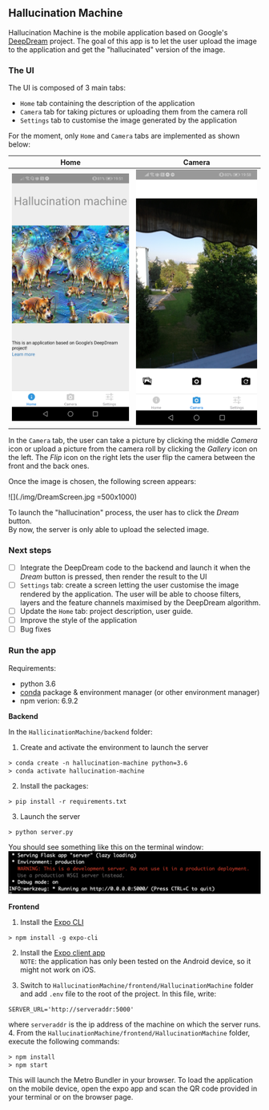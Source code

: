 ## Hallucination Machine  

Hallucination Machine is the mobile application based on Google's [DeepDream](https://github.com/google/deepdream) project. The goal of this app is to let the user upload the image to the application and get the "hallucinated" version of the image.  

### The UI  
The UI is composed of 3 main tabs:
 * `Home` tab containing the description of the application  
 * `Camera` tab for taking pictures or uploading them from the camera roll  
 * `Settings` tab to customise the image generated by the application  

For the moment, only `Home` and `Camera` tabs are implemented as shown below:  

| Home     | Camera     |
| :-------------: | :-------------: |
| ![](./img/HomeScreen.jpg)       | ![](./img/CameraScreen.jpg)       |  

In the `Camera` tab, the user can take a picture by clicking the middle _Camera_ icon or upload a picture from the camera roll by clicking the _Gallery_ icon on the left. The _Flip_ icon on the right lets the user flip the camera between the front and the back ones.  

Once the image is chosen, the following screen appears:  

![](./img/DreamScreen.jpg =500x1000)  

To launch the "hallucination" process, the user has to click the _Dream_ button.  
By now, the server is only able to upload the selected image.

### Next steps   

- [ ] Integrate the DeepDream code to the backend and launch it when the _Dream_ button is pressed, then render the result to the UI  
- [ ] `Settings` tab: create a screen letting the user customise the image rendered by the application. The user will be able to choose filters, layers and the feature channels maximised by the DeepDream algorithm.  
- [ ] Update the `Home` tab: project description, user guide.  
- [ ] Improve the style of the application  
- [ ] Bug fixes

### Run the app  

Requirements:
* python 3.6
* [conda](https://docs.conda.io/projects/conda/en/latest/user-guide/install/) package & environment manager (or other environment manager)  
* npm verion: 6.9.2

__Backend__  

In the `HallicinationMachine/backend` folder:  

1. Create and activate the environment to launch the server    
```
> conda create -n hallucination-machine python=3.6  
> conda activate hallucination-machine
```  

2. Install the packages:
```
> pip install -r requirements.txt
```  

3. Launch the server  
```
> python server.py
```  

You should see something like this on the terminal window:  
![](./img/ServerUp.png)

__Frontend__  
1. Install the [Expo CLI](https://expo.io/)  
```
> npm install -g expo-cli
```  

2. Install the [Expo client app](https://play.google.com/store/apps/details?id=host.exp.exponent&hl=en)  
`NOTE`: the application has only been tested on the Android device, so it might not work on iOS.

3. Switch to `HallucinationMachine/frontend/HallucinationMachine` folder and add `.env` file to the root of the project. In this file, write:  
```
SERVER_URL='http://serveraddr:5000'
```
where `serveraddr` is the ip address of the machine on which the server runs.  
4. From the `HallucinationMachine/frontend/HallucinationMachine` folder, execute the following commands:  
```
> npm install  
> npm start
```  
This will launch the Metro Bundler in your browser. To load the application on the mobile device, open the expo app and scan the QR code provided in your terminal or on the browser page.  

